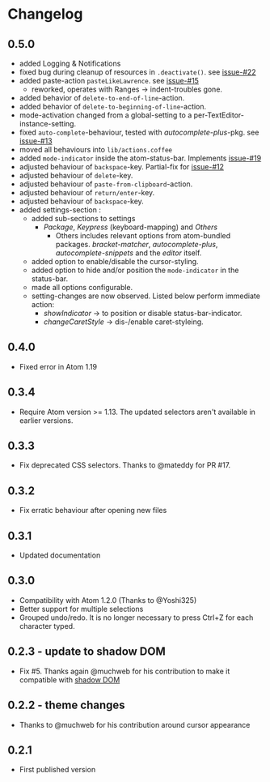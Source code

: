 # Changelog

## 0.5.0
- added Logging & Notifications
- fixed bug during cleanup of resources in `.deactivate()`. see [issue-#22](https://github.com/brunetton/atom-overtype-mode/issues/22)
- added paste-action `pasteLikeLawrence`. see [issue-#15](https://github.com/brunetton/atom-overtype-mode/issues/15)
  - reworked, operates with Ranges -> indent-troubles gone.
- added behavior of `delete-to-end-of-line`-action.
- added behavior of `delete-to-beginning-of-line`-action.
- mode-activation changed from a global-setting to a per-TextEditor-instance-setting.
- fixed `auto-complete`-behaviour, tested with *autocomplete-plus*-pkg. see [issue-#13](https://github.com/brunetton/atom-overtype-mode/issues/13)
- moved all behaviours into `lib/actions.coffee`
- added `mode-indicator` inside the atom-status-bar. Implements [issue-#19](https://github.com/brunetton/atom-overtype-mode/issues/19)
- adjusted behaviour of `backspace`-key. Partial-fix for [issue-#12](https://github.com/brunetton/atom-overtype-mode/issues/12)
- adjusted behaviour of `delete`-key.
- adjusted behaviour of `paste-from-clipboard`-action.
- adjusted behaviour of `return/enter`-key.
- adjusted behaviour of `backspace`-key.
- added settings-section :
  - added sub-sections to settings
    - _Package_, _Keypress_ (keyboard-mapping) and _Others_
      - Others includes relevant options from atom-bundled packages. _bracket-matcher_, _autocomplete-plus_, _autocomplete-snippets_ and the _editor_ itself. 
  - added option to enable/disable the cursor-styling.
  - added option to hide and/or position the `mode-indicator` in the status-bar.
  - made all options configurable.
  - setting-changes are now observed. Listed below perform immediate action:
    - _showIndicator_ -> to position or disable status-bar-indicator.
    - _changeCaretStyle_ -> dis-/enable caret-styleing.

## 0.4.0
- Fixed error in Atom 1.19

## 0.3.4
- Require Atom version >= 1.13. The updated selectors aren't available in earlier versions.

## 0.3.3
- Fix deprecated CSS selectors. Thanks to @mateddy for PR #17.

## 0.3.2
- Fix erratic behaviour after opening new files

## 0.3.1
- Updated documentation

## 0.3.0
- Compatibility with Atom 1.2.0 (Thanks to @Yoshi325)
- Better support for multiple selections
- Grouped undo/redo. It is no longer necessary to press Ctrl+Z for each character typed.

## 0.2.3 - update to shadow DOM
- Fix #5. Thanks again @muchweb for his contribution to make it compatible with [shadow DOM](https://atom.io/docs/latest/upgrading/upgrading-your-syntax-theme)

## 0.2.2 - theme changes
- Thanks to @muchweb for his contribution around cursor appearance

## 0.2.1
- First published version
